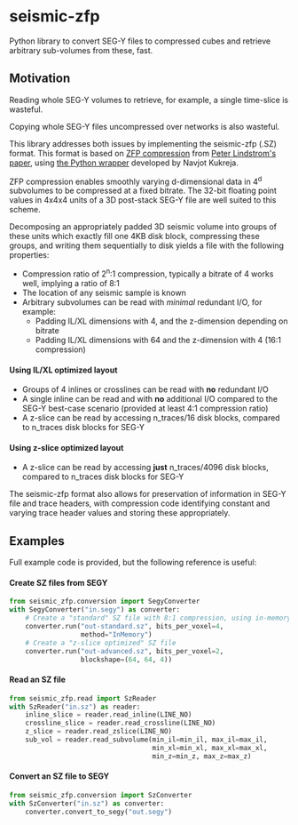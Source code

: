 # seismic-zfp #
Python library to convert SEG-Y files to compressed cubes and retrieve arbitrary sub-volumes from these, fast.

## Motivation ##

Reading whole SEG-Y volumes to retrieve, for example, a single time-slice is wasteful.

Copying whole SEG-Y files uncompressed over networks is also wasteful.

This library addresses both issues by implementing the seismic-zfp (.SZ) format.
This format is based on [ZFP compression](https://computing.llnl.gov/projects/floating-point-compression)
from [Peter Lindstrom's paper](https://www.researchgate.net/publication/264417607_Fixed-Rate_Compressed_Floating-Point_Arrays),
using [the Python wrapper](https://github.com/navjotk/pyzfp) developed by Navjot Kukreja.


ZFP compression enables smoothly varying d-dimensional data in 4<sup>d</sup> subvolumes 
to be compressed at a fixed bitrate. The 32-bit floating point values in 4x4x4 units
of a 3D post-stack SEG-Y file are well suited to this scheme. 

Decomposing an appropriately padded 3D seismic volume into groups of these units which 
exactly fill one 4KB disk block, compressing these groups, and writing them sequentially 
to disk yields a file with the following properties:
- Compression ratio of 2<sup>n</sup>:1 compression, 
typically a bitrate of 4 works well, implying a ratio of 8:1
- The location of any seismic sample is known
- Arbitrary subvolumes can be read with *minimal* redundant I/O, for example:
  - Padding IL/XL dimensions with 4, and the z-dimension depending on bitrate
  - Padding IL/XL dimensions with 64 and the z-dimension with 4 (16:1 compression)
#### Using IL/XL optimized layout ###
- Groups of 4 inlines or crosslines can be read with **no** redundant I/O
- A single inline can be read and with **no** additional I/O compared to the SEG-Y 
best-case scenario (provided at least 4:1 compression ratio)
- A z-slice can be read by accessing n_traces/16 disk blocks, 
compared to n_traces disk blocks for SEG-Y
#### Using z-slice optimized layout ####
- A z-slice can be read by accessing **just** n_traces/4096 disk blocks, 
compared to n_traces disk blocks for SEG-Y

The seismic-zfp format also allows for preservation of information in 
SEG-Y file and trace headers, with compression code identifying constant 
and varying trace header values and storing these appropriately.

## Examples ##

Full example code is provided, but the following reference is useful:

#### Create SZ files from SEGY ####

```python
from seismic_zfp.conversion import SegyConverter
with SegyConverter("in.segy") as converter:
    # Create a "standard" SZ file with 8:1 compression, using in-memory method
    converter.run("out-standard.sz", bits_per_voxel=4,
                  method="InMemory")
    # Create a "z-slice optimized" SZ file
    converter.run("out-advanced.sz", bits_per_voxel=2, 
                  blockshape=(64, 64, 4))
```

#### Read an SZ file ####
```python
from seismic_zfp.read import SzReader
with SzReader("in.sz") as reader:
    inline_slice = reader.read_inline(LINE_NO)
    crossline_slice = reader.read_crossline(LINE_NO)
    z_slice = reader.read_zslice(LINE_NO)
    sub_vol = reader.read_subvolume(min_il=min_il, max_il=max_il, 
                                    min_xl=min_xl, max_xl=max_xl, 
                                    min_z=min_z, max_z=max_z)
```

#### Convert an SZ file to SEGY ####
```python
from seismic_zfp.conversion import SzConverter
with SzConverter("in.sz") as converter:
    converter.convert_to_segy("out.segy")
```

